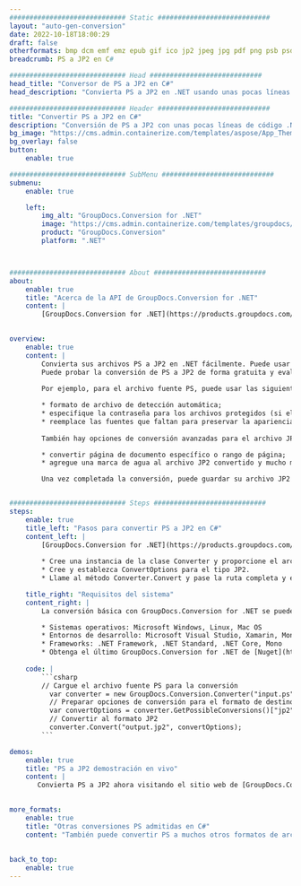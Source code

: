 ```yaml
---
############################# Static ############################
layout: "auto-gen-conversion"
date: 2022-10-18T18:00:29
draft: false
otherformats: bmp dcm emf emz epub gif ico jp2 jpeg jpg pdf png psb psd svg svgz tex tga tif tiff webp wmf wmz xps
breadcrumb: PS a JP2 en C#

############################# Head ############################
head_title: "Conversor de PS a JP2 en C#"
head_description: "Convierta PS a JP2 en .NET usando unas pocas líneas de código. Utilice la API de conversión de documentos de GroupDocs para convertir más de 160 formatos de archivo."

############################# Header ############################
title: "Convertir PS a JP2 en C#"
description: "Conversión de PS a JP2 con unas pocas líneas de código .NET"
bg_image: "https://cms.admin.containerize.com/templates/aspose/App_Themes/V3/images/bg/header1.png"
bg_overlay: false
button:
    enable: true

############################# SubMenu ############################
submenu:
    enable: true

    left:
        img_alt: "GroupDocs.Conversion for .NET"
        image: "https://cms.admin.containerize.com/templates/groupdocs/images/product-logos/90x90-noborder/groupdocs-conversion-net.png"
        product: "GroupDocs.Conversion"
        platform: ".NET"



############################# About ############################
about:
    enable: true
    title: "Acerca de la API de GroupDocs.Conversion for .NET"
    content: |
        [GroupDocs.Conversion for .NET](https://products.groupdocs.com/conversion/net/) se puede usar para convertir Microsoft Word, Excel, PowerPoint, PDF, Visio y otros formatos. GroupDocs.Conversion es una API independiente que es adecuada para sistemas internos y de back-end donde se requiere un alto rendimiento. No depende de ningún software como Microsoft u Open Office.
    

overview:
    enable: true
    content: |
        Convierta sus archivos PS a JP2 en .NET fácilmente. Puede usar solo un par de líneas de código C# en cualquier plataforma de su elección, como Windows, Linux, macOS.
        Puede probar la conversión de PS a JP2 de forma gratuita y evaluar la calidad de los resultados de la conversión. Junto con los escenarios de conversión de archivos simples, puede probar opciones más avanzadas para cargar el archivo de origen PS y para guardar el resultado de salida JP2. 
        
        Por ejemplo, para el archivo fuente PS, puede usar las siguientes opciones de carga:

        * formato de archivo de detección automática;
        * especifique la contraseña para los archivos protegidos (si el formato de archivo lo admite);
        * reemplace las fuentes que faltan para preservar la apariencia del documento.
        
        También hay opciones de conversión avanzadas para el archivo JP2:

        * convertir página de documento específico o rango de página;
        * agregue una marca de agua al archivo JP2 convertido y mucho más.

        Una vez completada la conversión, puede guardar su archivo JP2 en la ruta del archivo local o en cualquier almacenamiento de terceros como FTP, Amazon S3, Google Drive, Dropbox, etc. Tenga en cuenta que para convertir PS a JP2 no es necesario instalar ningún software adicional, como MS Office, Open Office, Adobe Acrobat Reader, etc.


############################# Steps ############################
steps:
    enable: true
    title_left: "Pasos para convertir PS a JP2 en C#"
    content_left: |
        [GroupDocs.Conversion for .NET](https://products.groupdocs.com/conversion/net/) facilita a los desarrolladores convertir un archivo PS a JP2 con unas pocas líneas de código.
        
        * Cree una instancia de la clase Converter y proporcione el archivo PS con la ruta completa
        * Cree y establezca ConvertOptions para el tipo JP2.
        * Llame al método Converter.Convert y pase la ruta completa y el formato (JP2) como parámetro

    title_right: "Requisitos del sistema"
    content_right: |
        La conversión básica con GroupDocs.Conversion for .NET se puede realizar en unos pocos pasos simples. Nuestras API son compatibles con todas las principales plataformas y sistemas operativos. Antes de ejecutar el código a continuación, asegúrese de tener instalados los siguientes requisitos previos en su sistema.

        * Sistemas operativos: Microsoft Windows, Linux, Mac OS
        * Entornos de desarrollo: Microsoft Visual Studio, Xamarin, MonoDevelop
        * Frameworks: .NET Framework, .NET Standard, .NET Core, Mono
        * Obtenga el último GroupDocs.Conversion for .NET de [Nuget](https://www.nuget.org/packages/groupdocs.conversion)
         
    code: |
        ```csharp    
        // Cargue el archivo fuente PS para la conversión
          var converter = new GroupDocs.Conversion.Converter("input.ps");
          // Preparar opciones de conversión para el formato de destino JP2
          var convertOptions = converter.GetPossibleConversions()["jp2"].ConvertOptions;
          // Convertir al formato JP2
          converter.Convert("output.jp2", convertOptions);
        ```

demos:
    enable: true
    title: "PS a JP2 demostración en vivo"
    content: |
       Convierta PS a JP2 ahora visitando el sitio web de [GroupDocs.Conversion App](https://products.groupdocs.app/conversion/family). La demostración en línea tiene las siguientes ventajas
          

more_formats:
    enable: true
    title: "Otras conversiones PS admitidas en C#"
    content: "También puede convertir PS a muchos otros formatos de archivo. Consulte la lista a continuación."
       
       
back_to_top:
    enable: true
---
```

